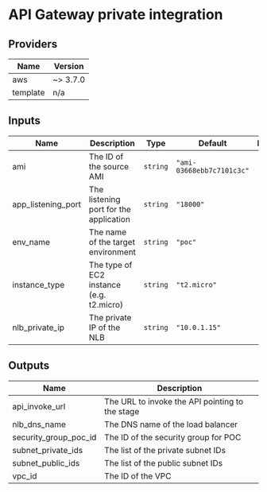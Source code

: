 # API Gateway private integration

<!-- BEGINNING OF PRE-COMMIT-TERRAFORM DOCS HOOK -->
## Providers

| Name | Version |
|------|---------|
| aws | ~> 3.7.0 |
| template | n/a |

## Inputs

| Name | Description | Type | Default | Required |
|------|-------------|------|---------|:-----:|
| ami | The ID of the source AMI | `string` | `"ami-03668ebb7c7101c3c"` | no |
| app\_listening\_port | The listening port for the application | `string` | `"18000"` | no |
| env\_name | The name of the target environment | `string` | `"poc"` | no |
| instance\_type | The type of EC2 instance (e.g. t2.micro) | `string` | `"t2.micro"` | no |
| nlb\_private\_ip | The private IP of the NLB | `string` | `"10.0.1.15"` | no |

## Outputs

| Name | Description |
|------|-------------|
| api\_invoke\_url | The URL to invoke the API pointing to the stage |
| nlb\_dns\_name | The DNS name of the load balancer |
| security\_group\_poc\_id | The ID of the security group for POC |
| subnet\_private\_ids | The list of the private subnet IDs |
| subnet\_public\_ids | The list of the public subnet IDs |
| vpc\_id | The ID of the VPC |

<!-- END OF PRE-COMMIT-TERRAFORM DOCS HOOK -->
